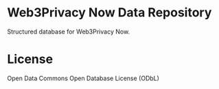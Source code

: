 # Web3Privacy Now Data Repository

Structured database for Web3Privacy Now.

# License

Open Data Commons Open Database License (ODbL)
